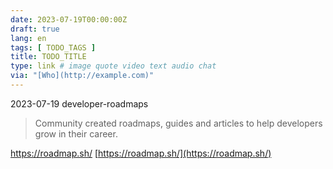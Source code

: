 ```yaml
---
date: 2023-07-19T00:00:00Z
draft: true
lang: en
tags: [ TODO_TAGS ]
title: TODO_TITLE
type: link # image quote video text audio chat
via: "[Who](http://example.com)"
---
```



2023-07-19 developer-roadmaps


> Community created roadmaps, guides and articles to help developers grow in their career.

https://roadmap.sh/
[https://roadmap.sh/](https://roadmap.sh/)

